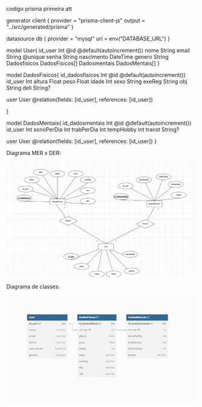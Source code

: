 codigo prisma primeira att

generator client {
  provider = "prisma-client-js"
  output   = "../src/generated/prisma"
}

datasource db {
  provider = "mysql"
  url      = env("DATABASE_URL")
}

model User{
  id_user Int @id @default(autoincrement())
  nome String
  email String @unique
  senha String
  nascimento DateTime
  genero String
  Dadosfisicos DadosFisicos[]
  Dadosmentais DadosMentais[]
}

model DadosFisicos{
  id_dadosfisicos Int @id @default(autoincrement())
  id_user Int
  altura Float
  peso Float
  idade Int
  sexo String
  exeReg String
  obj String
  deli String?

  user User @relation(fields: [id_user], references: [id_user])

}

model DadosMentais{
  id_dadosmentais Int @id @default(autoincrement())
  id_user Int
  sonoPerDia Int
  trabPerDia Int
  tempHobby Int
  transt String?

  user User @relation(fields: [id_user], references: [id_user])
}







Diagrama MER x DER:

![alt text](image-2.png)



Diagrama de classes:

![alt text](image-1.png)
